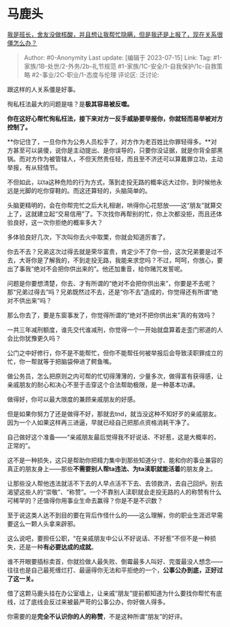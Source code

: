 # 马鹿头
[我是班长，舍友没做核酸，并且想让我帮忙隐瞒，但是我还是上报了，现在关系很僵怎么办？](https://www.zhihu.com/question/555208211/answer/3100401002)

> Author: #0-Anonymity
> Last update: [编辑于 2023-07-15]
> Link:
> Tag: #1-家族/1B-处世/2-外务/2b-礼节规范 #1-家族/1C-安全/1-自我保护/1c-自救策略 #2-事业/2C-职业/1-态度与伦理 
> 评论区:
> 泛讨论:

跟这样的人关系僵是好事。

徇私枉法最大的问题是啥？是**极其容易被反噬。**

**你在这好心帮忙徇私枉法，接下来对方一反手威胁要举报你，你就轻而易举被对方控制了。**

**你记住了，一旦你作为公务人员松手了，对方作为老百姓比你罪轻得多。**对方甚至可以装傻，说你是主动提出、是你误导的，只要你没证据，就是你背全部黑锅。而对方作为被管辖人，不但天然责任轻，而且至不济还可以算戴罪立功，主动举报，有从轻情节。

不但如此，以ta这种危险的行为方式，落到走投无路的概率远大过你，到时候他永远是光脚的吃你穿鞋的。而这还算轻的，头脑简单的。

头脑更精明的，会在你帮完忙之后大礼相谢，哄得你心花怒放——这“朋友”就算交上了，这就建立起“交易信用”了。下次找你再帮别的忙，你上次都没拒，而且还体验良好，这一次你拒绝的概率多大？

多体验良好几次，下次叫你去火中取栗，你就会知道厉害了。

你去不去？兄弟这次过得去就是荣华富贵，肯定少不了你一份，这次兄弟要是过不去，大哥你是了解我的，不到走投无路，我能来求您吗？不过，呵呵，你放心，要出了事我“绝对不会把你供出来的”。他还加重音，给你赌咒发誓呢。

问题是你要想清楚，你去、才有所谓的“绝对不会把你供出来”，你要是不去呢？那“兄弟过得去”吗？兄弟既然过不去，还是“你不去”造成的，你觉得还有所谓“绝对不供出来”吗？

那么你去了，要是东窗事发了，你觉得所谓的“绝对不把你供出来”真的有效吗？

一共三年减刑额度，谁先交代谁减刑，你觉得一个一开始就盘算着走歪门邪道的人会比你犹豫更久吗？

公门之中好修行，你不是不能帮忙，但你不能帮任何被举报后会导致渎职罪成立的忙，你一帮就等于把脑袋伸进了鳄鱼嘴。

做公务员，怎么把原则之内可帮的忙切得薄薄的，少量多次，做得富有获得感，让亲戚朋友的耐心和决心不至于击穿这个合法帮助极限，是一种基本功课。

做得好，你可以最大限度的兼顾亲戚朋友的好感。

但是如果你努力了还是做得不好，那就去tnd，就当没这种不知好歹的亲戚朋友。因为一个人如果这样再三进逼，早就已经自己把那点资格消耗干净了。

自己做好这个准备——“亲戚朋友最后觉得我不好说话、不好惹，这是大概率的，正常的”。

这不是一种损失，这只是帮助你把精力集中到那些知道分寸、能和你的事业兼容的真正的朋友身上——那些**不需要别人帮ta违法、为ta渎职就能活着**的朋友身上。

让那些没人帮他违法就活不下去的人早点活不下去、去领救济，去自己回炉。别去渴望这些人的“崇敬”、“称赞”。一个不靠别人渎职就会走投无路的人的称赞有什么可稀罕的？还值得你用事业生命去赢得？你是不是不识数？

至于说这类人达不到目的要在背后作怪什么的——这么理解，你的职业生涯迟早需要这么一颗人头拿来辟邪。

这么说吧，要担任公职，“在亲戚朋友中公认不好说话、不好惹”不但不是一种损失，还是一种**有必要达成的成就**。

谁不开眼要插标卖首，你就捡做人最失败、倒霉最多人叫好、完蛋最没人想念——往往也是自己最死缠烂打、最逼得你无法和平拒绝的一个，**公事公办到底，正好过了这一关。**

借了这颗马鹿头挂在办公室墙上，让亲戚“朋友”提前都知道为什么要找你帮忙有底线，过了底线会反过来被最严苛的公事公办，你好做人得多。

你需要的是**完全不认识你的人的称赞**，不是这种所谓“朋友”的好评。